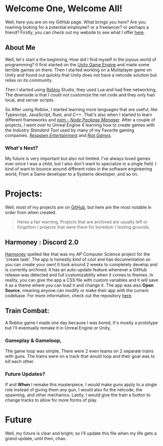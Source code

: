 # Welcome One, Welcome All!
Well, here you are on my GitHub page. What brings you here? Are you roaming looking for a potential employee? or a freelancer? or perhaps a friend? Firstly, you can check out my website to see what I offer [here](https://chezyname.github.io/portfollio/).
## About Me
Well, let's start a the beginning, How did I find myself in the joyous world of programming? It first started on the [Unity Game Engine](http://unity.com) and made some terrible games on there. Then I started working on a Multiplayer game on Unity and found out quickly that Unity does not have a netcode solution but relies on its community.

Then I started using [Roblox](https://www.roblox.com/users/151058724/profile#!/creations) Studio, they used Lua and had free networking, The downside is that I could not customize the net code and they only had local, and server scripts.

So After using Roblox, I started learning more languages that are useful, like Typescript, JavaScript, Rust, and C++. That's also when I started to learn different frameworks and [npm - *Node Package Manager*](https://www.npmjs.com/). After a couple of projects, I went over to Unreal Engine 4 learning how to create games with the *Industry Standard Tool* used by many of my Favorite gaming companies. *[Respawn Entertainment](https://www.respawn.com/)* and *[Riot Games](https://www.riotgames.com/en)*.

### What's Next?
My future is very important but also not limited. I've always loved games ever since I was a child, but I also don't want to specialize in a single field. I kind of want to bounce around different roles in the software engineering world, From a Game developer to a Systems developer, and so on.

# Projects:
Well, most of my projects are on [GitHub](https://github.com/ChezyName), but here are the most notable in order from when created.
> Heres a fair warning, Projects that are archived are usually left or forgotton / projects that were there for boredom / testing grounds.

## Harmoney : Discord 2.0
[Harmoney](https://github.com/ChezyName/Harmoney) spelled like that was my AP Computer Science project for the 'create task'. The app is honestly kind of cool and has documentation so you can create your own! It took around 2 weeks to completely develop and is currently *archived*. It has an auto-update feature whenever a GitHub release was detected and full customizability when it comes to themes. In reality, you can give the app a CSS file with custom variables and it will save it as a theme where you can load it and change it. The app was also  **Open Source**, meaning anyone can modify or make their app with the current codebase. For more information, check out the repository [here](https://github.com/ChezyName/Harmoney).

## Train Combat:
A Roblox game I made one day because I was bored, It's mostly a prototype but I'll eventually remake it in Unreal Engine or Unity,
### Gameplay & Gameloop,
The game loop was simple, There were 2 even teams on 2 separate trains with guns. The trains were on a track that would loop and their goal was to kill each other. 
### Future Updates?
If and **When** I remake this masterpiece, I would make guns apply to a single role instead of giving them any gun, I would also fix the netcode, the spawning, and other mechanics. Lastly, I would give the train a button to change tracks to allow for more forms of play.

# Future
Well, my future is clear and bright, so I'll update this file when my life gets a grand update, until then, chao.
